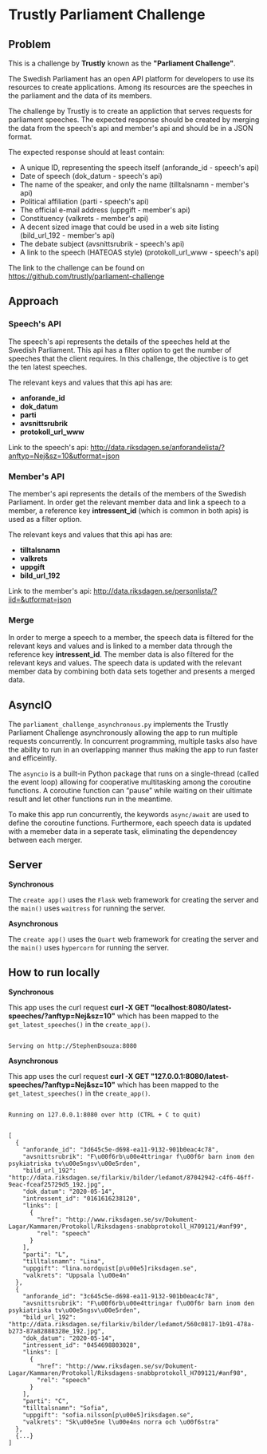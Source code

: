 # Trustly Parliament Challenge

## Problem

This is a challenge by **Trustly** known as the **"Parliament Challenge"**.

The Swedish Parliament has an open API platform for developers to use its resources to create applications. Among its resources are the speeches in the parliament and the data of its members.

The challenge by Trustly is to create an appliction that serves requests for parliament speeches. The expected response should be created by merging the data from the speech's api and member's api and should be in a JSON format.

The expected response should at least contain:

- A unique ID, representing the speech itself (anforande_id - speech's api)
- Date of speech (dok_datum - speech's api)
- The name of the speaker, and only the name (tilltalsnamn - member's api)
- Political affiliation (parti - speech's api)
- The official e-mail address (uppgift - member's api)
- Constituency (valkrets - member's api)
- A decent sized image that could be used in a web site listing (bild_url_192 - member's api)
- The debate subject (avsnittsrubrik - speech's api)
- A link to the speech (HATEOAS style) (protokoll_url_www - speech's api)

The link to the challenge can be found on https://github.com/trustly/parliament-challenge

## Approach

### Speech's API

The speech's api represents the details of the speeches held at the Swedish Parliament. This api has a filter option to get the number of speeches that the client requires. In this challenge, the objective is to get the ten latest speeches. 

The relevant keys and values that this api has are: 

- **anforande_id**
- **dok_datum**
- **parti**
- **avsnittsrubrik**
- **protokoll_url_www**

Link to the speech's api: http://data.riksdagen.se/anforandelista/?anftyp=Nej&sz=10&utformat=json

### Member's API

The member's api represents the details of the members of the Swedish Parliament. In order get the relevant member data and link a speech to a member, a reference key **intressent_id** (which is common in both apis) is used as a filter option. 

The relevant keys and values that this api has are: 

- **tilltalsnamn**
- **valkrets**
- **uppgift**
- **bild_url_192**

Link to the member's api: http://data.riksdagen.se/personlista/?iid=&utformat=json

### Merge

In order to merge a speech to a member, the speech data is filtered for the relevant keys and values and is linked to a member data through the reference key **intressent_id**. The member data is also filtered for the relevant keys and values. The speech data is updated with the relevant member data by combining both data sets together and presents a merged data.

## AsyncIO

The `parliament_challenge_asynchronous.py` implements the Trustly Parliament Challenge asynchronously allowing the app to run multiple requests concurrently. In concurrent programming, multiple tasks also have the ability to run in an overlapping manner thus making the app to run faster and efficeintly.

The `asyncio` is a built-in Python package that runs on a single-thread (called the event loop) allowing for cooperative multitasking among the coroutine functions. A coroutine function can “pause” while waiting on their ultimate result and let other functions run in the meantime.

To make this app run concurrently, the keywords `async/await` are used to define the coroutine functions. Furthermore, each speech data is updated with a memeber data in a seperate task, eliminating the dependencey between each merger. 

## Server

**Synchronous**

The `create app()` uses the `Flask` web framework for creating the server and the `main()` uses `waitress` for running the server.

**Asynchronous**

The `create app()` uses the `Quart` web framework for creating the server and the `main()` uses `hypercorn` for running the server.

## How to run locally

**Synchronous**

This app uses the curl request **curl -X GET "localhost:8080/latest-speeches/?anftyp=Nej&sz=10"** which has been mapped to the `get_latest_speeches()` in the `create_app()`.

```

Serving on http://StephenDsouza:8080

```

**Asynchronous**

This app uses the curl request **curl -X GET "127.0.0.1:8080/latest-speeches/?anftyp=Nej&sz=10"** which has been mapped to the `get_latest_speeches()` in the `create_app()`.

```

Running on 127.0.0.1:8080 over http (CTRL + C to quit)

```

```

[
  {
    "anforande_id": "3d645c5e-d698-ea11-9132-901b0eac4c78", 
    "avsnittsrubrik": "F\u00f6rb\u00e4ttringar f\u00f6r barn inom den psykiatriska tv\u00e5ngsv\u00e5rden", 
    "bild_url_192": "http://data.riksdagen.se/filarkiv/bilder/ledamot/87042942-c4f6-46ff-9eac-fceaf25729d5_192.jpg", 
    "dok_datum": "2020-05-14", 
    "intressent_id": "0161616238120", 
    "links": [
      {
        "href": "http://www.riksdagen.se/sv/Dokument-Lagar/Kammaren/Protokoll/Riksdagens-snabbprotokoll_H709121/#anf99", 
        "rel": "speech"
      }
    ], 
    "parti": "L", 
    "tilltalsnamn": "Lina", 
    "uppgift": "lina.nordquist[p\u00e5]riksdagen.se", 
    "valkrets": "Uppsala l\u00e4n"
  }, 
  {
    "anforande_id": "3c645c5e-d698-ea11-9132-901b0eac4c78", 
    "avsnittsrubrik": "F\u00f6rb\u00e4ttringar f\u00f6r barn inom den psykiatriska tv\u00e5ngsv\u00e5rden", 
    "bild_url_192": "http://data.riksdagen.se/filarkiv/bilder/ledamot/560c0817-1b91-478a-b273-87a82888328e_192.jpg", 
    "dok_datum": "2020-05-14", 
    "intressent_id": "0454698803028", 
    "links": [
      {
        "href": "http://www.riksdagen.se/sv/Dokument-Lagar/Kammaren/Protokoll/Riksdagens-snabbprotokoll_H709121/#anf98", 
        "rel": "speech"
      }
    ], 
    "parti": "C", 
    "tilltalsnamn": "Sofia", 
    "uppgift": "sofia.nilsson[p\u00e5]riksdagen.se", 
    "valkrets": "Sk\u00e5ne l\u00e4ns norra och \u00f6stra"
  }, 
  {...}
]

```